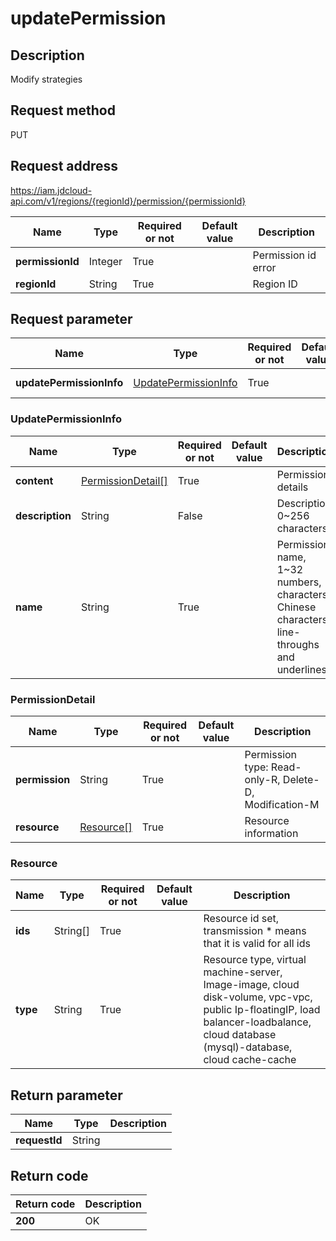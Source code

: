 # updatePermission


## Description
Modify strategies

## Request method
PUT

## Request address
https://iam.jdcloud-api.com/v1/regions/{regionId}/permission/{permissionId}

|Name|Type|Required or not|Default value|Description|
|---|---|---|---|---|
|**permissionId**|Integer|True||Permission id error|
|**regionId**|String|True||Region ID|

## Request parameter
|Name|Type|Required or not|Default value|Description|
|---|---|---|---|---|
|**updatePermissionInfo**|[UpdatePermissionInfo](##UpdatePermissionInfo)|True||Permission information|

### <a name="UpdatePermissionInfo">UpdatePermissionInfo</a>
|Name|Type|Required or not|Default value|Description|
|---|---|---|---|---|
|**content**|[PermissionDetail[]](##PermissionDetail)|True||Permission details|
|**description**|String|False||Description, 0~256 characters|
|**name**|String|True||Permission name, 1~32 numbers, characters, Chinese characters, line-throughs and underlines|
### <a name="PermissionDetail">PermissionDetail</a>
|Name|Type|Required or not|Default value|Description|
|---|---|---|---|---|
|**permission**|String|True||Permission type: Read-only-R, Delete-D, Modification-M|
|**resource**|[Resource[]](##Resource)|True||Resource information|
### <a name="Resource">Resource</a>
|Name|Type|Required or not|Default value|Description|
|---|---|---|---|---|
|**ids**|String[]|True||Resource id set, transmission * means that it is valid for all ids|
|**type**|String|True||Resource type, virtual machine-server, Image-image, cloud disk-volume, vpc-vpc, public Ip-floatingIP, load balancer-loadbalance, cloud database (mysql)-database, cloud cache-cache|

## Return parameter
|Name|Type|Description|
|---|---|---|
|**requestId**|String||



## Return code
|Return code|Description|
|---|---|
|**200**|OK|
